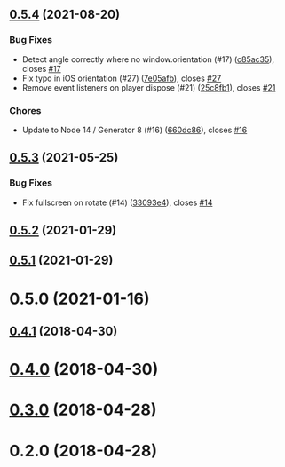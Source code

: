 <a name="0.5.4"></a>
## [0.5.4](https://github.com/mister-ben/videojs-mobile-ui/compare/v0.5.3...v0.5.4) (2021-08-20)

### Bug Fixes

* Detect angle correctly where no window.orientation (#17) ([c85ac35](https://github.com/mister-ben/videojs-mobile-ui/commit/c85ac35)), closes [#17](https://github.com/mister-ben/videojs-mobile-ui/issues/17)
* Fix typo in iOS orientation (#27) ([7e05afb](https://github.com/mister-ben/videojs-mobile-ui/commit/7e05afb)), closes [#27](https://github.com/mister-ben/videojs-mobile-ui/issues/27)
* Remove event listeners on player dispose (#21) ([25c8fb1](https://github.com/mister-ben/videojs-mobile-ui/commit/25c8fb1)), closes [#21](https://github.com/mister-ben/videojs-mobile-ui/issues/21)

### Chores

* Update to Node 14 / Generator 8 (#16) ([660dc86](https://github.com/mister-ben/videojs-mobile-ui/commit/660dc86)), closes [#16](https://github.com/mister-ben/videojs-mobile-ui/issues/16)

<a name="0.5.3"></a>
## [0.5.3](https://github.com/mister-ben/videojs-mobile-ui/compare/v0.5.2...v0.5.3) (2021-05-25)

### Bug Fixes

* Fix fullscreen on rotate (#14) ([33093e4](https://github.com/mister-ben/videojs-mobile-ui/commit/33093e4)), closes [#14](https://github.com/mister-ben/videojs-mobile-ui/issues/14)

<a name="0.5.2"></a>
## [0.5.2](https://github.com/mister-ben/videojs-mobile-ui/compare/v0.5.1...v0.5.2) (2021-01-29)

<a name="0.5.1"></a>
## [0.5.1](https://github.com/mister-ben/videojs-mobile-ui/compare/v0.5.0...v0.5.1) (2021-01-29)

<a name="0.5.0"></a>
# 0.5.0 (2021-01-16)

<a name="0.4.1"></a>
## [0.4.1](https://github.com/mister-ben/videojs-mobile-ui/compare/v0.4.0...v0.4.1) (2018-04-30)

<a name="0.4.0"></a>
# [0.4.0](https://github.com/mister-ben/videojs-mobile-ui/compare/v0.3.0...v0.4.0) (2018-04-30)

<a name="0.3.0"></a>
# [0.3.0](https://github.com/mister-ben/videojs-mobile-ui/compare/v0.2.0...v0.3.0) (2018-04-28)

<a name="0.2.0"></a>
# 0.2.0 (2018-04-28)

